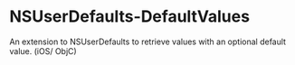 NSUserDefaults-DefaultValues
============================

An extension to NSUserDefaults to retrieve values with an optional default value. (iOS/ ObjC)
